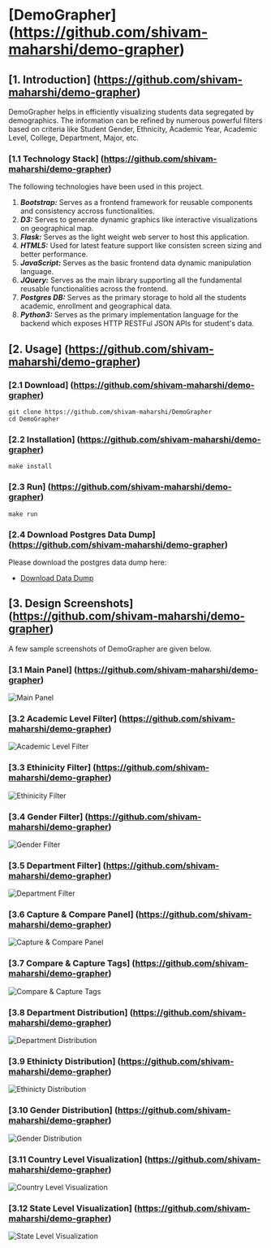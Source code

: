 # [DemoGrapher] (https://github.com/shivam-maharshi/demo-grapher)

## [1. Introduction] (https://github.com/shivam-maharshi/demo-grapher)

DemoGrapher helps in efficiently visualizing students data segregated by demographics. The information can be refined by numerous powerful filters based on criteria like Student Gender, Ethnicity, Academic Year, Academic Level, College, Department, Major, etc.

### [1.1 Technology Stack] (https://github.com/shivam-maharshi/demo-grapher)

The following technologies have been used in this project.

1. _**Bootstrap:**_ Serves as a frontend framework for reusable components and consistency accross functionalities.
2. _**D3:**_ Serves to generate dynamic graphics like interactive visualizations on geographical map.
3. _**Flask:**_ Serves as the light weight web server to host this application.
4. _**HTML5:**_ Used for latest feature support like consisten screen sizing and better performance.
5. _**JavaScript:**_ Serves as the basic frontend data dynamic manipulation language.
6. _**JQuery:**_ Serves as the main library supporting all the fundamental reusable functionalities across the frontend.
7. _**Postgres DB:**_ Serves as the primary storage to hold all the students academic, enrollment and geographical data.
8. _**Python3:**_ Serves as the primary implementation language for the backend which exposes HTTP RESTFul JSON APIs for student's data.

## [2. Usage] (https://github.com/shivam-maharshi/demo-grapher)

### [2.1 Download] (https://github.com/shivam-maharshi/demo-grapher)

```
git clone https://github.com/shivam-maharshi/DemoGrapher
cd DemoGrapher
```

### [2.2 Installation] (https://github.com/shivam-maharshi/demo-grapher)

```
make install
```

### [2.3 Run] (https://github.com/shivam-maharshi/demo-grapher)

```
make run
```

### [2.4 Download Postgres Data Dump] (https://github.com/shivam-maharshi/demo-grapher)
Please download the postgres data dump here:
* [Download Data Dump](https://drive.google.com/open?id=0BxWBnne3rp_vSnU0Wm5NQXV1Z28)

## [3. Design Screenshots] (https://github.com/shivam-maharshi/demo-grapher)
A few sample screenshots of DemoGrapher are given below.

### [3.1 Main Panel] (https://github.com/shivam-maharshi/demo-grapher)
![Main Panel](/images/MainPanel.png?raw=true "Main Panel")

### [3.2 Academic Level Filter] (https://github.com/shivam-maharshi/demo-grapher)
![Academic Level Filter](/images/AcademicLevelFilter.png?raw=true "Academic Level Filter")

### [3.3 Ethinicity Filter] (https://github.com/shivam-maharshi/demo-grapher)
![Ethinicity Filter](/images/EthinicityFilter.png?raw=true "Ethinicity Filter")

### [3.4 Gender Filter] (https://github.com/shivam-maharshi/demo-grapher)
![Gender Filter](/images/GenderFilter.png?raw=true "Gender Filter")

### [3.5 Department Filter] (https://github.com/shivam-maharshi/demo-grapher)
![Department Filter](/images/DepartmentFilter.png?raw=true "Department Filter")

### [3.6 Capture & Compare Panel] (https://github.com/shivam-maharshi/demo-grapher)
![Capture & Compare Panel](/images/Capture&Compare.png?raw=true "Capture & Compare Panel")

### [3.7 Compare & Capture Tags] (https://github.com/shivam-maharshi/demo-grapher)
![Compare & Capture Tags](/images/CCTags.png?raw=true "Compare & Capture Tags")

### [3.8 Department Distribution] (https://github.com/shivam-maharshi/demo-grapher)
![Department Distribution](/images/DepartmentDistribution.png?raw=true "Department Distribution")

### [3.9 Ethinicty Distribution] (https://github.com/shivam-maharshi/demo-grapher)
![Ethinicty Distribution](/images/EthinicityDistribution.png?raw=true "Ethinicty Distribution")

### [3.10 Gender Distribution] (https://github.com/shivam-maharshi/demo-grapher)
![Gender Distribution](/images/GenderDistribution.png?raw=true "Gender Distribution")

### [3.11 Country Level Visualization] (https://github.com/shivam-maharshi/demo-grapher)
![Country Level Visualization](/images/CountryLevel.png?raw=true "Country Level Visualization")

### [3.12 State Level Visualization] (https://github.com/shivam-maharshi/demo-grapher)
![State Level Visualization](/images/StateLevel.png?raw=true "State Level Visualization")
